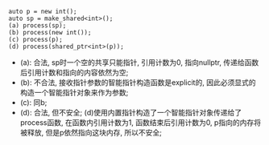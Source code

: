 ```
auto p = new int();
auto sp = make_shared<int>();
(a) process(sp);
(b) process(new int());
(c) process(p);
(d) process(shared_ptr<int>(p));
```
- (a): 合法, sp时一个空的共享只能指针, 引用计数为0, 指向nullptr, 传递给函数后引用计数和指向的内容依然为空;
- (b): 不合法, 接收指针参数的智能指针构造函数是explicit的, 因此必须显式的构造一个智能指针对象来作为参数;
- (c): 同b;
- (d): 合法, 但不安全; (d)使用内置指针构造了一个智能指针对象传递给了process函数, 在函数内引用计数为1, 函数结束后引用计数为0, p指向的内存将被释放, 但是p依然指向这块内存, 所以不安全;
